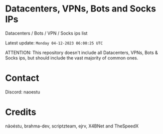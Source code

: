 # Datacenters, VPNs, Bots and Socks IPs
 
Datacenters / Bots / VPN / Socks ips list

Latest update: `Monday 04-12-2023 06:00:25 UTC` 

ATTENTION: This repository doesn't include all Datacenters, VPNs, Bots & Socks ips, 
but should include the vast majority of common ones.

# Contact
Discord: naoestu

# Credits
nãoéstu, brahma-dev, scriptzteam, ejrv, X4BNet and TheSpeedX
